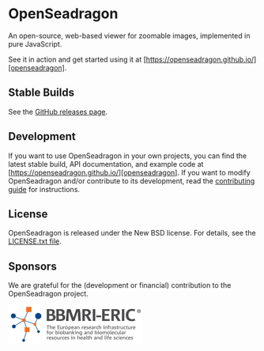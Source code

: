 # OpenSeadragon

<!-- [![Gitter][gitter-badge]][gitter]
[![Build Status][build-badge]][build] -->

An open-source, web-based viewer for zoomable images, implemented in pure JavaScript.

See it in action and get started using it at [https://openseadragon.github.io/][openseadragon].

## Stable Builds

See the [GitHub releases page][github-releases].

## Development

If you want to use OpenSeadragon in your own projects, you can find the latest stable build, API documentation, and example code at [https://openseadragon.github.io/][openseadragon]. If you want to modify OpenSeadragon and/or contribute to its development, read the [contributing guide][github-contributing] for instructions.

## License

OpenSeadragon is released under the New BSD license. For details, see the [LICENSE.txt file][github-license].

[openseadragon]: https://openseadragon.github.io/
<!-- [gitter-badge]: https://badges.gitter.im/Join%20Chat.svg
[gitter]: https://gitter.im/openseadragon/openseadragon?utm_source=badge&utm_medium=badge&utm_campaign=pr-badge&utm_content=badge
[build-badge]: https://secure.travis-ci.org/openseadragon/openseadragon.png?branch=master
[build]: https://travis-ci.org/openseadragon/openseadragon -->
[github-releases]: https://github.com/openseadragon/openseadragon/releases
[github-contributing]: https://github.com/openseadragon/openseadragon/blob/master/CONTRIBUTING.md
[github-license]: https://github.com/openseadragon/openseadragon/blob/master/LICENSE.txt

## Sponsors

We are grateful for the (development or financial) contribution to the OpenSeadragon project.

<img alt="Logo BBMRI ERIC" src="test/data/assets/bbmri-logo.png" height="80"/>
